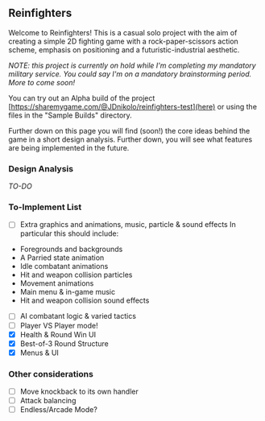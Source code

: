 ## Reinfighters
Welcome to Reinfighters! This is a casual solo project with the aim of creating a simple 2D fighting game with a rock-paper-scissors action scheme, emphasis on positioning and a futuristic-industrial aesthetic. 

*NOTE: this project is currently on hold while I'm completing my mandatory military service. You could say I'm on a mandatory brainstorming period. More to come soon!*

You can try out an Alpha build of the project [https://sharemygame.com/@JDnikolo/reinfighters-test](here) or using the files in the "Sample Builds" directory. 

Further down on this page you will find (soon!) the core ideas behind the game in a short design analysis. Further down, you will see what features are being implemented in the future.

### Design Analysis
*TO-DO*

### To-Implement List
- [ ] Extra graphics and animations, music, particle & sound effects
In particular this should include:
* Foregrounds and backgrounds
* A Parried state animation
* Idle combatant animations
* Hit and weapon collision particles 
* Movement animations
* Main menu & in-game music
* Hit and weapon collision sound effects
- [ ] AI combatant logic & varied tactics
- [ ] Player VS Player mode!
- [x] Health & Round Win UI
- [x] Best-of-3 Round Structure
- [x] Menus & UI

### Other considerations
- [ ] Move knockback to its own handler
- [ ] Attack balancing
- [ ] Endless/Arcade Mode?
